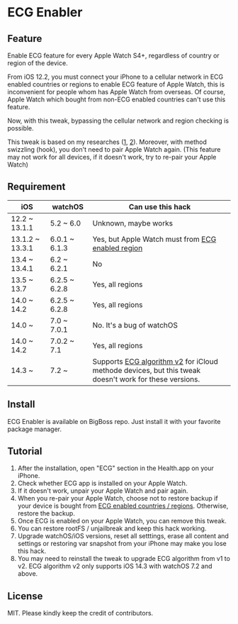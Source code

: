 # ECG Enabler

## Feature

Enable ECG feature for every Apple Watch S4+, regardless of country or region of the device. 

From iOS 12.2, you must connect your iPhone to a cellular network in ECG enabled countries or regions to enable ECG feature of Apple Watch, this is inconvenient for people whom has Apple Watch from overseas. Of course, Apple Watch which bought from non-ECG enabled countries can't use this feature.

Now, with this tweak, bypassing the cellular network and region checking is possible.

This tweak is based on my researches ([1](https://hiraku.tw/2019/10/4951/), [2](https://hiraku.tw/2020/02/6044/)). Moreover, with method swizzling (hook), you don't need to pair Apple Watch again. (This feature may not work for all devices, if it doesn't work, try to re-pair your Apple Watch)

## Requirement

iOS            | watchOS     | Can use this hack
---------------|-------------|---------------------
12.2 ~ 13.1.1  |5.2 ~ 6.0    |Unknown, maybe works
13.1.2 ~ 13.3.1|6.0.1 ~ 6.1.3|Yes, but Apple Watch must from [ECG enabled region](https://www.apple.com/watchos/feature-availability/#branded-ecg)
13.4 ~ 13.4.1  |6.2 ~ 6.2.1  |No
13.5 ~ 13.7    |6.2.5 ~ 6.2.8|Yes, all regions
14.0 ~ 14.2    |6.2.5 ~ 6.2.8|Yes, all regions
14.0 ~         |7.0 ~ 7.0.1  |No. It's a bug of watchOS
14.0 ~ 14.2    |7.0.2 ~ 7.1  |Yes, all regions
14.3 ~         |7.2 ~        |Supports [ECG algorithm v2](https://developer.apple.com/documentation/healthkit/hkappleecgalgorithmversion/hkappleecgalgorithmversion2?language=objc) for iCloud methode devices, but this tweak doesn't work for these versions.

## Install

ECG Enabler is available on BigBoss repo. Just install it with your favorite package manager.

## Tutorial
1. After the installation, open "ECG" section in the Health.app on your iPhone.
2. Check whether ECG app is installed on your Apple Watch.
3. If it doesn't work, unpair your Apple Watch and pair again.
4. When you re-pair your Apple Watch, choose not to restore backup if your device is bought from [ECG enabled countries / regions](https://www.apple.com/watchos/feature-availability/#branded-ecg). Otherwise, restore the backup.
5. Once ECG is enabled on your Apple Watch, you can remove this tweak.
6. You can restore rootFS / unjailbreak and keep this hack working.
7. Upgrade watchOS/iOS versions, reset all setttings, erase all content and settings or restoring var snapshot from your iPhone may make you lose this hack.
8. You may need to reinstall the tweak to upgrade ECG algorithm from v1 to v2. ECG algorithm v2 only supports iOS 14.3 with watchOS 7.2 and above.

## License

MIT. Please kindly keep the credit of contributors.
